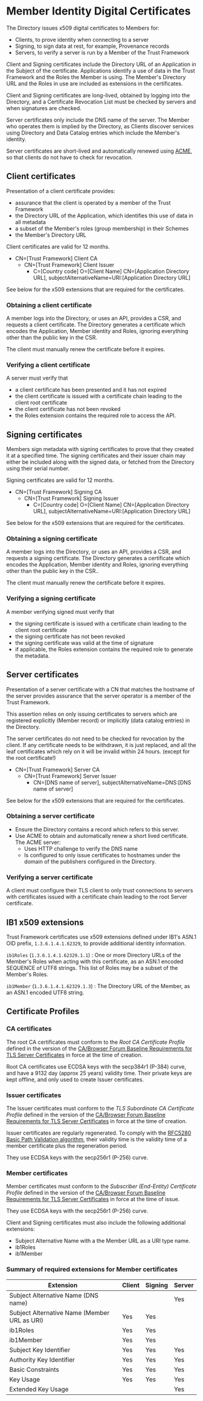 # Member Identity Digital Certificates

The Directory issues x509 digital certificates to Members for:

 * Clients, to prove identity when connecting to a server
 * Signing, to sign data at rest, for example, Provenance records
 * Servers, to verify a server is run by a Member of the Trust Framework

Client and Signing certificates include the Directory URL of an Application in the Subject of the certificate. Applications identify a use of data in the Trust Framework and the Roles the Member is using. The Member's Directory URL and the Roles in use are included as extensions in the certificates.

Client and Signing certificates are long-lived, obtained by logging into the Directory, and a Certificate Revocation List must be checked by servers and when signatures are checked.

Server certificates only include the DNS name of the server. The Member who operates them is implied by the Directory, as Clients discover services using Directory and Data Catalog entries which include the Member's identity.

Server certificates are short-lived and automatically renewed using [ACME](https://datatracker.ietf.org/doc/html/rfc8555), so that clients do not have to check for revocation.

## Client certificates

Presentation of a client certificate provides:

 * assurance that the client is operated by a member of the Trust Framework
 * the Directory URL of the Application, which identifies this use of data in all metadata
 * a subset of the Member's roles (group membership) in their Schemes
 * the Member's Directory URL

Client certificates are valid for 12 months.

 * CN=[Trust Framework] Client CA
    * CN=[Trust Framework] Client Issuer
        * C=[Country code] O=[Client Name] CN=[Application Directory URL], subjectAlternativeName=URI:[Application Directory URL]

See below for the x509 extensions that are required for the certificates.

### Obtaining a client certificate

A member logs into the Directory, or uses an API, provides a CSR, and requests a client certificate. The Directory generates a certificate which encodes the Application, Member identity and Roles, ignoring everything other than the public key in the CSR.

The client must manually renew the certificate before it expires.

### Verifying a client certificate

A server must verify that

 * a client certificate has been presented and it has not expired
 * the client certificate is issued with a certificate chain leading to the client root certificate
 * the client certificate has not been revoked
 * the Roles extension contains the required role to access the API.


## Signing certificates

Members sign metadata with signing certificates to prove that they created it at a specified time. The signing certificates and their issuer chain may either be included along with the signed data, or fetched from the Directory using their serial number.

Signing certificates are valid for 12 months.

 * CN=[Trust Framework] Signing CA
    * CN=[Trust Framework] Signing Issuer
        * C=[Country code] O=[Client Name] CN=[Application Directory URL], subjectAlternativeName=URI:[Application Directory URL]

See below for the x509 extensions that are required for the certificates.

### Obtaining a signing certificate

A member logs into the Directory, or uses an API, provides a CSR, and requests a signing certificate. The Directory generates a certificate which encodes the Application, Member identity and Roles, ignoring everything other than the public key in the CSR..

The client must manually renew the certificate before it expires.

### Verifying a signing certificate

A member verifying signed must verify that

 * the signing certificate is issued with a certificate chain leading to the client root certificate
 * the signing certificate has not been revoked
 * the signing certificate was valid at the time of signature
 * if applicable, the Roles extension contains the required role to generate the metadata.


## Server certificates

Presentation of a server certificate with a CN that matches the hostname of the server provides assurance that the server operator is a member of the Trust Framework.

This assertion relies on only issuing certificates to servers which are registered explicitly (Member record) or implicitly (data catalog entries) in the Directory.

The server certificates do not need to be checked for revocation by the client. If any certificate needs to be withdrawn, it is just replaced, and all the leaf certificates which rely on it will be invalid within 24 hours. (except for the root certificate!)

 * CN=[Trust Framework] Server CA
    * CN=[Trust Framework] Server Issuer
        * CN=[DNS name of server], subjectAlternativeName=DNS:[DNS name of server]

See below for the x509 extensions that are required for the certificates.

### Obtaining a server certificate

 * Ensure the Directory contains a record which refers to this server.
 * Use ACME to obtain and automatically renew a short lived certificate. The ACME server:
    * Uses HTTP challenge to verify the DNS name
    * Is configured to only issue certificates to hostnames under the domain of the publishers configured in the Directory.

### Verifying a server certificate

A client must configure their TLS client to only trust connections to servers with certificates issued with a certificate chain leading to the root Server certificate.



## IB1 x509 extensions

Trust Framework certificates use x509 extensions defined under IB1's ASN.1 OID prefix, `1.3.6.1.4.1.62329`, to provide additional identity information.

`ib1Roles` (`1.3.6.1.4.1.62329.1.1`)
: One or more Directory URLs of the Member's Roles when acting with this certificate, as an ASN.1 encoded SEQUENCE of UTF8 strings. This list of Roles may be a subset of the Member's Roles.

`ib1Member` (`1.3.6.1.4.1.62329.1.3`)
: The Directory URL of the Member, as an ASN.1 encoded UTF8 string.

## Certificate Profiles

### CA certificates

The root CA certificates must conform to the _Root CA Certificate Profile_ defined in the version of the [CA/Browser Forum Baseline Requirements for TLS Server Certificates](https://cabforum.org/working-groups/server/baseline-requirements/documents/) in force at the time of creation.

Root CA certificates use ECDSA keys with the secp384r1 (P-384) curve, and have a 9132 day (approx 25 years) validity time. Their private keys are kept offline, and only used to create Issuer certificates.

### Issuer certificates

The Issuer certificates must conform to the _TLS Subordinate CA Certificate Profile_ defined in the version of the [CA/Browser Forum Baseline Requirements for TLS Server Certificates](https://cabforum.org/working-groups/server/baseline-requirements/documents/) in force at the time of creation.

Issuer certificates are regularly regenerated. To comply with the [RFC5280 Basic Path Validation algorithm](https://datatracker.ietf.org/doc/html/rfc5280#section-6.1), their validity time is the validity time of a member certificate plus the regeneration period.

They use ECDSA keys with the secp256r1 (P-256) curve.

### Member certificates

Member certificates must conform to the _Subscriber (End-Entity) Certificate Profile_ defined in the version of the [CA/Browser Forum Baseline Requirements for TLS Server Certificates](https://cabforum.org/working-groups/server/baseline-requirements/documents/) in force at the time of issue.

They use ECDSA keys with the secp256r1 (P-256) curve.

Client and Signing certificates must also include the following additional extensions:

 * Subject Alternative Name with a the Member URL as a URI type name.
 * ib1Roles
 * ib1Member

### Summary of required extensions for Member certificates

| Extension | Client | Signing | Server |
| --------- | ------ | ------- | ------ |
| Subject Alternative Name (DNS name) | | | Yes |
| Subject Alternative Name (Member URL as URI) | Yes | Yes |  |
| ib1Roles | Yes | Yes |  |
| ib1Member | Yes | Yes |  |
| Subject Key Identifier | Yes | Yes | Yes |
| Authority Key Identifier | Yes | Yes | Yes |
| Basic Constraints | Yes | Yes | Yes |
| Key Usage | Yes | Yes | Yes |
| Extended Key Usage | | | Yes |
